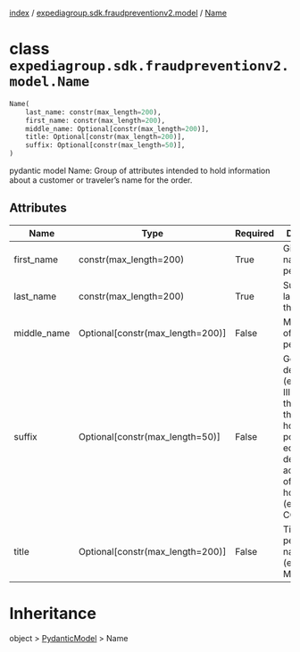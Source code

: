[index](index.md) /
[expediagroup.sdk.fraudpreventionv2.model](expediagroup.sdk.fraudpreventionv2.model.md)
/ [Name](Name.md)

# class `expediagroup.sdk.fraudpreventionv2.model.Name`

```python
Name(
    last_name: constr(max_length=200),
    first_name: constr(max_length=200),
    middle_name: Optional[constr(max_length=200)],
    title: Optional[constr(max_length=200)],
    suffix: Optional[constr(max_length=50)],
)
```

pydantic model Name: Group of attributes intended to hold information
about a customer or traveler’s name for the order.

## Attributes

| Name        | Type                               | Required | Description                                                                                                                                                                      |
| ----------- | ---------------------------------- | -------- | -------------------------------------------------------------------------------------------------------------------------------------------------------------------------------- |
| first_name  | constr(max_length=200)             | True     | Given, or first name, of the person.                                                                                                                                             |
| last_name   | constr(max_length=200)             | True     | Surname, or last name, of the person.                                                                                                                                            |
| middle_name | Optional\[constr(max_length=200)\] | False    | Middle name of the person.                                                                                                                                                       |
| suffix      | Optional\[constr(max_length=50)\]  | False    | Generational designations (e.g. Sr, Jr, III) or values that indicate the individual holds a position, educational degree, accreditation, office, or honor (e.g. PhD, CCNA, OBE). |
| title       | Optional\[constr(max_length=200)\] | False    | Title of the person for name (e.g. Mr., Ms. etc).                                                                                                                                |

# Inheritance

object > [PydanticModel](PydanticModel.md) > Name
